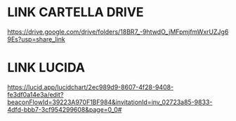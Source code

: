 # **LINK CARTELLA DRIVE**
https://drive.google.com/drive/folders/18BR7_-9htwdO_jMFpmjfmWxrUZJg69Es?usp=share_link

# **LINK LUCIDA**
https://lucid.app/lucidchart/2ec989d9-8607-4f28-9408-fe3df0a14e3a/edit?beaconFlowId=39223A970F1BF984&invitationId=inv_02723a85-9833-4dfd-bbb7-3cf954299608&page=0_0#
